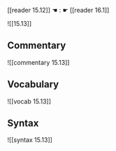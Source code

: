 [[reader 15.12]] ☚ : ☛ [[reader 16.1]]

![[15.13]]

## Commentary

![[commentary 15.13]]

## Vocabulary

![[vocab 15.13]]

## Syntax

![[syntax 15.13]]

